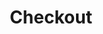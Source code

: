 ---
title: Checkout
layout: design-pattern
category: Forms
permalink: ui-patterns/forms/checkout/
design-pattern-type: mobile

what: >
 Finishing a transaction for ecommerce. Normally users prefer to do this action in desktop or tablet, rather than on the phone.

why:
 Allow users to complete a transaction easily, providing any necessary details.

do: >
 * Provide the check out in the same app the users are shopping from.

 * Guide the users throughout the process, like in multistep design pattern.

 * Save personal account information for express checkouts, also offer guest checkout.

 * Provide time-saving shortcuts, offer options to import information and autocomplete.

 * In mobile, avoid the process bar and try to keep to 1 summary page using drill down or the progressive disclosure of steps.

 * In mobile, investigate new trends like augmented reality and proximity Bluetooth recognition.

dont: >
 * It is not a call to action pattern, it does not provide an action, it provides the end of a process.

 * Time out the check out during the user session.

tags: >
 Multistep, wizard, process, complex, progressive disclosure, number, steps, exit, checkout, payment, ecommerce, transaction.

---